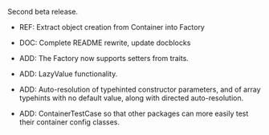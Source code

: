 Second beta release.

- REF: Extract object creation from Container into Factory

- DOC: Complete README rewrite, update docblocks

- ADD: The Factory now supports setters from traits.

- ADD: LazyValue functionality.

- ADD: Auto-resolution of typehinted constructor parameters, and of array typehints with no default value, along with directed auto-resolution.

- ADD: ContainerTestCase so that other packages can more easily test their container config classes.
